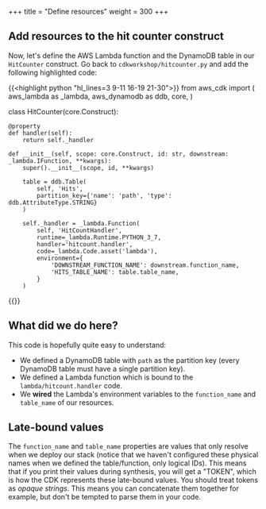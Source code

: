 +++
title = "Define resources"
weight = 300
+++

## Add resources to the hit counter construct

Now, let's define the AWS Lambda function and the DynamoDB table in our
`HitCounter` construct. Go back to `cdkworkshop/hitcounter.py` and add the following highlighted code:

{{<highlight python "hl_lines=3 9-11 16-19 21-30">}}
from aws_cdk import (
    aws_lambda as _lambda,
    aws_dynamodb as ddb,
    core,
)

class HitCounter(core.Construct):

    @property
    def handler(self):
        return self._handler    

    def __init__(self, scope: core.Construct, id: str, downstream: _lambda.IFunction, **kwargs):
        super().__init__(scope, id, **kwargs)

        table = ddb.Table(
            self, 'Hits',
            partition_key={'name': 'path', 'type': ddb.AttributeType.STRING}
        )

        self._handler = _lambda.Function(
            self, 'HitCountHandler',
            runtime=_lambda.Runtime.PYTHON_3_7,
            handler='hitcount.handler',
            code=_lambda.Code.asset('lambda'),
            environment={
                'DOWNSTREAM_FUNCTION_NAME': downstream.function_name,
                'HITS_TABLE_NAME': table.table_name,
            }
        )
{{</highlight>}}

## What did we do here?

This code is hopefully quite easy to understand:

 * We defined a DynamoDB table with `path` as the partition key (every DynamoDB
   table must have a single partition key).
 * We defined a Lambda function which is bound to the `lambda/hitcount.handler` code.
 * We __wired__ the Lambda's environment variables to the `function_name` and
   `table_name` of our resources.

## Late-bound values

The `function_name` and `table_name` properties are values that only resolve
when we deploy our stack (notice that we haven't configured these physical
names when we defined the table/function, only logical IDs). This means that if
you print their values during synthesis, you will get a "TOKEN", which is how
the CDK represents these late-bound values. You should treat tokens as _opaque
strings_.  This means you can concatenate them together for example, but don't
be tempted to parse them in your code.
